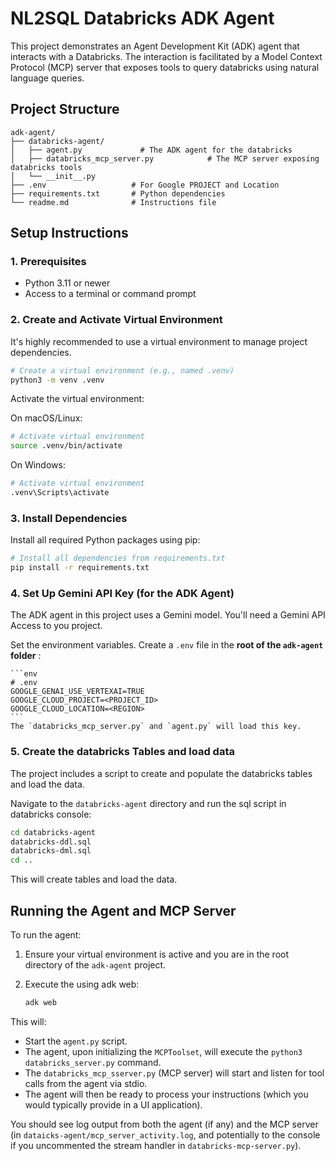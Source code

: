 # NL2SQL Databricks ADK Agent

This project demonstrates an Agent Development Kit (ADK) agent that interacts with a Databricks. The interaction is facilitated by a Model Context Protocol (MCP) server that exposes tools to query databricks using natural language queries.

## Project Structure

```
adk-agent/
├── databricks-agent/
│   ├── agent.py             # The ADK agent for the databricks
│   ├── databricks_mcp_server.py            # The MCP server exposing databricks tools
│   └── __init__.py             
├── .env                   # For Google PROJECT and Location 
├── requirements.txt       # Python dependencies
└── readme.md              # Instructions file
```

## Setup Instructions

### 1. Prerequisites
- Python 3.11 or newer
- Access to a terminal or command prompt

### 2. Create and Activate Virtual Environment

It's highly recommended to use a virtual environment to manage project dependencies.

```bash
# Create a virtual environment (e.g., named .venv)
python3 -m venv .venv
```

Activate the virtual environment:

On macOS/Linux:
```bash
# Activate virtual environment
source .venv/bin/activate
```

On Windows:
```bash
# Activate virtual environment
.venv\Scripts\activate
```

### 3. Install Dependencies

Install all required Python packages using pip:

```bash
# Install all dependencies from requirements.txt
pip install -r requirements.txt
```

### 4. Set Up Gemini API Key (for the ADK Agent)

The ADK agent in this project uses a Gemini model. You'll need a Gemini API Access to you project.

Set the environment variables. Create a `.env` file in the **root of the `adk-agent` folder** :

    ```env
    # .env
    GOOGLE_GENAI_USE_VERTEXAI=TRUE
    GOOGLE_CLOUD_PROJECT=<PROJECT_ID>
    GOOGLE_CLOUD_LOCATION=<REGION>
    ```
    The `databricks_mcp_server.py` and `agent.py` will load this key.

### 5. Create the databricks Tables and load data

The project includes a script to create and populate the databricks tables and load the  data.

Navigate to the `databricks-agent` directory and run the sql script in databricks console:
```bash
cd databricks-agent
databricks-ddl.sql 
databricks-dml.sql
cd ..
```
This will create tables and load the data.

## Running the Agent and MCP Server


To run the agent:

1.  Ensure your virtual environment is active and you are in the root directory of the `adk-agent` project.
2.  Execute the using adk web:

    ```bash
    adk web
    ```

This will:
- Start the `agent.py` script.
- The agent, upon initializing the `MCPToolset`, will execute the `python3 databricks_server.py` command.
- The `databricks_mcp_sserver.py` (MCP server) will start and listen for tool calls from the agent via stdio.
- The agent will then be ready to process your instructions (which you would typically provide in a UI application).

You should see log output from both the agent (if any) and the MCP server (in `dataicks-agent/mcp_server_activity.log`, and potentially to the console if you uncommented the stream handler in `databricks-mcp-server.py`).
